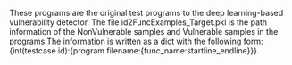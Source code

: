 These programs are the original test programs to the deep learning-based vulnerability detector. 
The file id2FuncExamples_Target.pkl is the path information of the NonVulnerable samples and Vulnerable samples in the programs.The information is written as a dict with the following form: {int(testcase id):{program filename:{func_name:startline_endline}}}.
